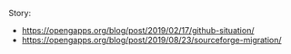 Story:
- https://opengapps.org/blog/post/2019/02/17/github-situation/
- https://opengapps.org/blog/post/2019/08/23/sourceforge-migration/
